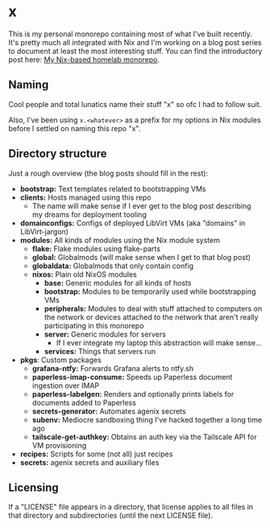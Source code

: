 # x

This is my personal monorepo containing most of what I've built recently. It's
pretty much all integrated with Nix and I'm working on a blog post series to
document at least the most interesting stuff. You can find the introductory post
here:
[My Nix-based homelab monorepo](https://mica.lgbt/posts/2025/infrastructure-review/).

## Naming

Cool people and total lunatics name their stuff "x" so ofc I had to follow suit.

Also, I've been using `x.<whatever>` as a prefix for my options in Nix modules
before I settled on naming this repo "x".

## Directory structure

Just a rough overview (the blog posts should fill in the rest):

- **bootstrap:** Text templates related to bootstrapping VMs
- **clients:** Hosts managed using this repo
  - The name will make sense if I ever get to the blog post describing my dreams
    for deployment tooling
- **domainconfigs:** Configs of deployed LibVirt VMs (aka "domains" in
  LibVirt-jargon)
- **modules:** All kinds of modules using the Nix module system
  - **flake:** Flake modules using flake-parts
  - **global:** Globalmods (will make sense when I get to that blog post)
  - **globaldata:** Globalmods that only contain config
  - **nixos:** Plain old NixOS modules
    - **base:** Generic modules for all kinds of hosts
    - **bootstrap:** Modules to be temporarily used while bootstrapping VMs
    - **peripherals:** Modules to deal with stuff attached to computers on the
      network or devices attached to the network that aren't really
      participating in this monorepo
    - **server:** Generic modules for servers
      - If I ever integrate my laptop this abstraction will make sense...
    - **services:** Things that servers run
- **pkgs**: Custom packages
  - **grafana-ntfy:** Forwards Grafana alerts to ntfy.sh
  - **paperless-imap-consume:** Speeds up Paperless document ingestion over IMAP
  - **paperless-labelgen:** Renders and optionally prints labels for documents
    added to Paperless
  - **secrets-generator:** Automates agenix secrets
  - **subenv:** Mediocre sandboxing thing I've hacked together a long time ago
  - **tailscale-get-authkey:** Obtains an auth key via the Tailscale API for VM
    provisioning
- **recipes:** Scripts for some (not all) just recipes
- **secrets:** agenix secrets and auxiliary files

## Licensing

If a "LICENSE" file appears in a directory, that license applies to all files in
that directory and subdirectories (until the next LICENSE file).
